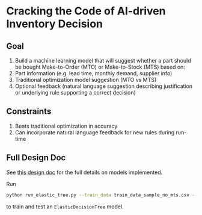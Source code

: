 # Cracking the Code of AI-driven Inventory Decision

## Goal
1. Build a machine learning model that will suggest whether a part should be bought Make-to-Order (MTO) or Make-to-Stock (MTS) based on:
1. Part information (e.g. lead time, monthly demand, supplier info)
1. Traditional optimization model suggestion (MTO vs MTS)
1. Optional feedback (natural language suggestion describing justification or underlying rule supporting a correct decision)

## Constraints
1. Beats traditional optimization in accuracy
1. Can incorporate natural language feedback for new rules during run-time

## Full Design Doc
See [this design doc](https://docs.google.com/document/d/1XZCzf0UiKWMm1EEbJq63oaEKcUfz6U58dwCQwC0dwUM/edit?usp=sharing)
for the full details on models implemented.

Run 
```bash
python run_elastic_tree.py --train_data train_data_sample_no_mts.csv --test_data test_data_sample.csv --output_ckpt dryft/ckpts/naive_dt.pkl --reset --verbose
```
to train and test an `ElasticDecisionTree` model.